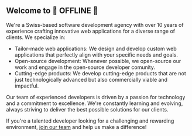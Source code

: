 

## Welcome to 🔴 OFFLINE 👋

We're a Swiss-based software development agency with over 10 years of experience crafting innovative web applications for a diverse range of clients. We specialize in:

* Tailor-made web applications: We design and develop custom web applications that perfectly align with your specific needs and goals.
* Open-source development: Whenever possible, we open-source our work and engage in the open-source developer comunity.
* Cutting-edge products: We develop cutting-edge products that are not just technologically advanced but also commercially viable and impactful.

  
Our team of experienced developers is driven by a passion for technology and a commitment to excellence. We're constantly learning and evolving, always striving to deliver the best possible solutions for our clients.

If you're a talented developer looking for a challenging and rewarding environment, [join our team](https://jobs.offline.ch/) and help us make a difference!

